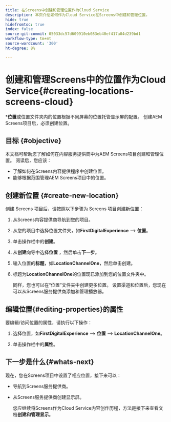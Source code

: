 ```yaml
---
title: 在Screens中创建和管理位置作为Cloud Service
description: 本页介绍如何作为Cloud Service在Screens中创建和管理位置。
hide: true
hidefromtoc: true
index: false
source-git-commit: 05033dc57d609910eb083eb40ef417a04d239bd1
workflow-type: tm+mt
source-wordcount: '300'
ht-degree: 8%

---
```



# 创建和管理Screens中的位置作为Cloud Service{#creating-locations-screens-cloud}

***位置**或位置文件夹内的位置根据不同屏幕的位置托管显示屏的配置。
创建AEM Screens项目后，必须创建位置。

## 目标 {#objective}

本文档可帮助您了解如何在内容服务提供商中为AEM Screens项目创建和管理位置。 阅读后，您应该：

* 了解如何在Screens内容提供程序中创建位置。
* 能够根据范围管理AEM Screens项目中的位置。

## 创建新位置 {#create-new-location}

创建 Screens 项目后，请按照以下步骤为 Screens 项目创建新位置：

1. 从Screens内容提供商导航到您的项目。

1. 从您的项目中选择位置文件夹，如&#x200B;**FirstDigitalExperience** —> **位置**。

1. 单击操作栏中的&#x200B;**创建**。

1. 从&#x200B;**创建**&#x200B;向导中选择&#x200B;**位置** ，然后单击&#x200B;**下一步**。

1. 输入位置的&#x200B;**标题**，如&#x200B;**LocationChannelOne**，然后单击创建。

1. 标题为&#x200B;**LocationChannelOne**&#x200B;的位置现已添加到您的位置文件夹中。

   同样，您也可以在“位置”文件夹中创建更多位置。 设置渠道和位置后，您现在可以从Screens服务提供商添加和管理播放器。


## 编辑位置{#editing-properties}的属性

要编辑/访问位置的属性，请执行以下操作：

1. 选择位置，如&#x200B;**FirstDigitalExperience** —> **位置** —> **LocationChannelOne**。

1. 单击操作栏中的&#x200B;**属性**。

## 下一步是什么{#whats-next}

现在，您在Screens项目中设置了相应位置，接下来可以：

* 导航到Screens服务提供商。
* 从Screens服务提供商创建显示屏。

   您应继续将Screens作为Cloud Service内容创作历程，方法是接下来查看文档&#x200B;**创建和管理显示**。
